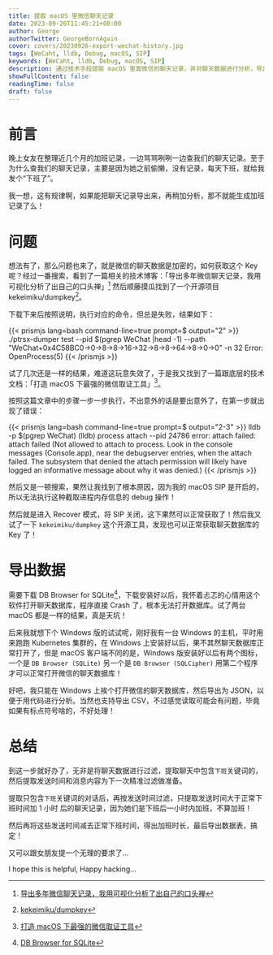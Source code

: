 ```yaml
---
title: 提取 macOS 里微信聊天记录
date: 2023-09-26T11:45:21+08:00
author: George
authorTwitter: GeorgeBornAgain
cover: covers/20230926-export-wechat-history.jpg
tags: [WeCaht, lldb, Debug, macOS, SIP]
keywords: [WeCaht, lldb, Debug, macOS, SIP]
description: 通过技术手段提取 macOS 里面微信的聊天记录，并对聊天数据进行分析，导出所需的结果
showFullContent: false
readingTime: false
draft: false
---
```


# 前言

晚上女友在整理近几个月的加班记录，一边骂骂咧咧一边查我们的聊天记录。至于为什么查我们的聊天记录，主要是因为她之前偷懒，没有记录，每天下班，就给我发个“下班了”。

我一想，这有规律啊，如果能把聊天记录导出来，再稍加分析，那不就能生成加班记录了么！

# 问题

想法有了，那么问题也来了，就是微信的聊天数据是加密的，如何获取这个 Key 呢？经过一番搜索，看到了一篇相关的技术博客：「导出多年微信聊天记录，我用可视化分析了出自己的口头禅」[^1] 然后顺藤摸瓜找到了一个开源项目 kekeimiku/dumpkey[^2]。

下载下来后按照说明，执行对应的命令，但总是失败，结果如下：

{{< prismjs lang=bash command-line=true prompt=$ output="2" >}}
./ptrsx-dumper test --pid $(pgrep WeChat |head -1) --path "WeChat+0x4C58BC0->0->8->8->16->32->8->8->64->8->0->0" -n 32
Error: OpenProcess(5)
{{< /prismjs >}}

试了几次还是一样的结果，难道这玩意失效了，于是我又找到了一篇跟底层的技术文档：「打造 macOS 下最强的微信取证工具」[^3]。

按照这篇文章中的步骤一步一步执行，不出意外的话是要出意外了，在第一步就出现了错误：

{{< prismjs lang=bash command-line=true prompt=$ output="2-3" >}}
lldb -p $(pgrep WeChat)
(lldb) process attach --pid 24786
error: attach failed: attach failed (Not allowed to attach to process.  Look in the console messages (Console.app), near the debugserver entries, when the attach failed.  The subsystem that denied the attach permission will likely have logged an informative message about why it was denied.)
{{< /prismjs >}}

然后又是一顿搜索，果然让我找到了根本原因，因为我的 macOS SIP 是开启的，所以无法执行这种截取进程内存信息的 debug 操作！

然后就是进入 Recover 模式，将 SIP 关闭，这下果然可以正常获取了！然后我又试了一下 `kekeimiku/dumpkey` 这个开源工具，发现也可以正常获取聊天数据库的 Key 了！

# 导出数据

需要下载 DB Browser for SQLite[^4]，下载安装好以后，我怀着忐忑的心情用这个软件打开聊天数据库，程序直接 Crash 了，根本无法打开数据库。试了两台 macOS 都是一样的结果，真是天坑！

后来我就想下个 Windows 版的试试呢，刚好我有一台 Windows 的主机，平时用来跑跑 Kubernetes 集群的，在 Windows 上安装好以后，果不其然聊天数据库正常打开了，但是 macOS 客户端不同的是，Windows 版安装好以后有两个图标，一个是 `DB Browser (SQLite)` 另一个是 `DB Browser (SQLCipher)` 用第二个程序才可以正常打开微信的聊天数据库！

好吧，我只能在 Windows 上挨个打开微信的聊天数据库，然后导出为 JSON，以便于用代码进行分析。当然也支持导出 CSV，不过感觉读取可能会有问题，毕竟如果有标点符号啥的，不好处理！

# 总结

到这一步就好办了，无非是将聊天数据进行过滤，提取聊天中包含`下班`关键词的，然后提取发送时间和消息内容为下一次精准过滤做准备。

提取只包含`下班`关键词的对话后，再按发送时间过滤，只提取发送时间大于正常下班时间加 1 小时 后的聊天记录，因为她们是下班后一小时内加班，不算加班！

然后再将这些发送时间减去正常下班时间，得出加班时长，最后导出数据表，搞定！

又可以跟女朋友提一个无理的要求了...

I hope this is helpful, Happy hacking...

[^1]: [导出多年微信聊天记录，我用可视化分析了出自己的口头禅](https://sspai.com/post/82577)
[^2]: [kekeimiku/dumpkey](https://github.com/kekeimiku/dumpkey)
[^3]: [打造 macOS 下最强的微信取证工具](https://mp.weixin.qq.com/s?__biz=MzU0NzczMDg4Mg==&mid=2247483863&idx=1&sn=ae6d1069a517e0176822efad9835dbd3&chksm=fb48a57acc3f2c6c412cf96a1dececc42ec8853931386f0988b404c9df92b0d2f3d9ee8f5491&mpshare=1&scene=1&srcid=0818f2cWp0w1sgFkUmhGL4Oe&sharer_sharetime=1692294905463&sharer_shareid=92340da57488f8262c6c5e5b5e83ac2b#rd)
[^4]: [DB Browser for SQLite](https://sqlitebrowser.org/dl/)